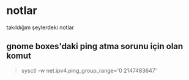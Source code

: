 # notlar
takıldığım şeylerdeki notlar

## gnome boxes'daki ping atma sorunu için olan komut
> sysctl -w net.ipv4.ping_group_range='0 2147483647'
